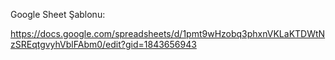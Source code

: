 Google Sheet Şablonu:

https://docs.google.com/spreadsheets/d/1pmt9wHzobq3phxnVKLaKTDWtNzSREqtgvyhVblFAbm0/edit?gid=1843656943
